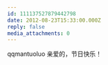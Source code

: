 ```yaml
---
id: 111137527879442798
date: 2012-08-23T15:33:00.000Z
reply: false
media_attachments: 0
---
```


qqmantuoluo 亲爱的，节日快乐！ ​​​​

